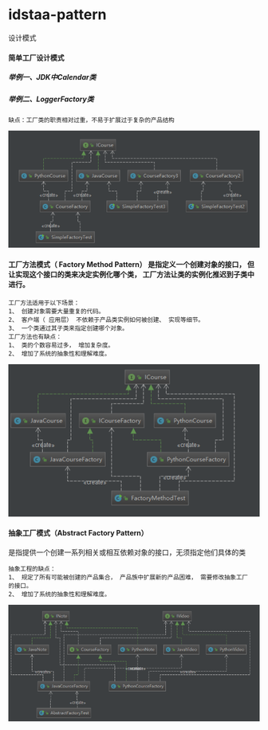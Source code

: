 # idstaa-pattern
设计模式

#### 简单工厂设计模式
#####   举例一、JDK中Calendar类
##### 举例二、LoggerFactory类
````
缺点：工厂类的职责相对过重，不易于扩展过于复杂的产品结构
````
![](.UML/simpleFactory_uml.png)

#### 工厂方法模式（ Factory Method Pattern） 是指定义一个创建对象的接口， 但让实现这个接口的类来决定实例化哪个类， 工厂方法让类的实例化推迟到子类中进行。
````
工厂方法适用于以下场景：
1、 创建对象需要大量重复的代码。
2、 客户端（ 应用层） 不依赖于产品类实例如何被创建、 实现等细节。
3、 一个类通过其子类来指定创建哪个对象。
工厂方法也有缺点：
1、 类的个数容易过多， 增加复杂度。
2、 增加了系统的抽象性和理解难度。
````
![](.UML/factoryMethod_uml.png)

#### 抽象工厂模式（Abstract Factory Pattern）
是指提供一个创建一系列相关或相互依赖对象的接口，无须指定他们具体的类
````
抽象工程的缺点：
1、 规定了所有可能被创建的产品集合， 产品族中扩展新的产品困难， 需要修改抽象工厂
的接口。
2、 增加了系统的抽象性和理解难度。
````

![](.UML/abstractFactory_uml.png)